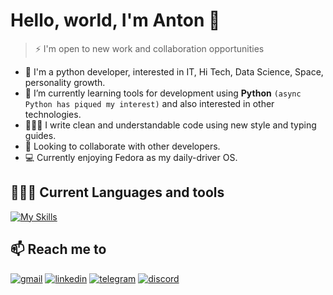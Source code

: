 # Hello, world, I'm Anton 👋

> ⚡️ I'm open to new work and collaboration opportunities

- 👀 I'm a python developer, interested in IT, Hi Tech, Data Science, Space, personality growth.
- 🌱 I’m currently learning tools for development using **Python** `(async Python has piqued my interest)` and also interested in other technologies.
- 👨🏻‍💻 I write clean and understandable code using new style and typing guides.
- 👯 Looking to collaborate with other developers.
- 💻 Currently enjoying Fedora as my daily-driver OS.

## 👨🏻‍💻 Current Languages and tools

[![My Skills](https://skillicons.dev/icons?i=py,django,fastapi,docker,postgres,sqlite,redis,nginx,linux,bash,git,github,postman,lua,vscode,neovim,md,bootstrap,html,css&theme=dark&perline=10)](https://skillicons.dev)

## 📫 Reach me to

[![gmail](https://img.shields.io/badge/Gmail-EA4335?logo=gmail&logoColor=white&style=for-the-badge)](mailto:Anton.Savenchuk@gmail.com) [![linkedin](https://img.shields.io/badge/LinkedIn-0A66C2?logo=linkedin&logoColor=white&style=for-the-badge)](https://www.linkedin.com/in/anton-savenchuk/) [![telegram](https://img.shields.io/badge/Telegram-2CA5E0?logo=telegram&logoColor=white&style=for-the-badge)](https://t.me/anton_savenchuk) [![discord](https://img.shields.io/badge/Discord-5865F2?logo=discord&logoColor=white&style=for-the-badge)](https://discordapp.com/users/692549310230954005)

<!---
anton-savenchuk/anton-savenchuk is a ✨ special ✨ repository because its `README.md` (this file) appears on your GitHub profile.

--->
